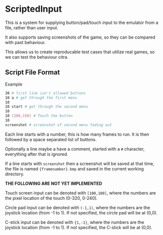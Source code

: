 # ScriptedInput

This is a system for supplying button/pad/touch input to the emulator from a file, rather than user input.

It also supports saving screenshots of the game, so they can be compared with past behaviour.

This allows us to create reproducable test cases that utilize real games, so we can test the behaviour citra.

## Script File Format

Example
```bash
30 # first line isn't allowed buttons
10 a # get through the first menu
10
10 start # get through the second menu
10
10 [200,150] # Touch the button
10
screenshot # screenshot of second menu fading out
```

Each line starts with a number, this is how many frames to run. It is then followed by a space separated list of buttons.

Optionally a line maybe a have a comment, started with a `#` character, everything after that is ignored.

If a line starts with `screenshot` then a screenshot will be saved at that time, the file is named `{framenumber}.bmp` and saved in the current working directory.

**THE FOLLOWING ARE NOT YET IMPLEMENTED**

Touch screen input can be denoted with `[100,100]`, where the numbers are the pixel location of the touch (0-320, 0-240).

Circle pad input can be denoted with `(-1,1)`, where the numbers are the joystick location (from -1 to 1). If not specified, the circle pad will be at (0,0).

C-stick input can be denoted with `{1,-1}`, where the numbers are the joystick location (from -1 to 1). If not specified, the C-stick will be at (0,0).